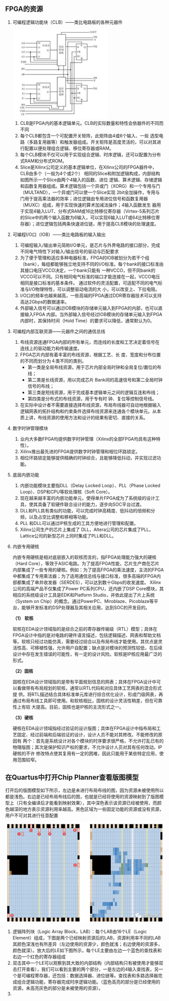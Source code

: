 ## FPGA的资源

1. 可编程逻辑功能块（CLB）——类比电路板的各种元器件

   <img src="fpga笔记.assets/典型四输入slice结构.png" style="zoom: 50%;" />

   1. CLB是FPGA内的基本逻辑单元。CLB的实际数量和特性会依器件的不同而不同
   2. 每个CLB都包含一个可配置开关矩阵，此矩阵由4或6个输入、一些 选型电路（多路复用器等）和触发器组成。开关矩阵是高度灵活的，可以对其进行配置以便处理组合逻辑、移位寄存器或RAM。
   3. 每个CLB模块不仅可以用于实现组合逻辑、时序逻辑，还可以配置为分布式RAM和分布式ROM。
   4. Slice是Xilinx公司定义的基本逻辑单位，在Xilinx公司的FPGA器件中，CLB由多个（一般为4个或2个） 相同的Slice和附加逻辑构成，内部结构如图所示一个Slice由两个4输入的函数、进位 逻辑、算术逻辑、存储逻辑和函数复用器组成。算术逻辑包括一个异或门（XORG）和一个专用与门（MULTAND），一个异或门可以使一个Slice实现 2bit全加操作，专用与门用于提高乘法器的效率；进位逻辑由专用进位信号和函数复用器（MUXC）组成，用于实现快速的算术加减法操作；4输入函数发生 器用于实现4输入LUT、分布式RAM或16比特移位寄存器（Virtex-5系列芯片的Slice中的两个输入函数为6输入，可以实现6输入LUT或64比特移位寄存器）；进位逻辑包括两条快速进位链，用于提高CLB模块的处理速度。

2. 可编程I/O口（IOB）——类比电路板的输入输出

   1. 可编程输入/输出单元简称I/O单元，是芯片与外界电路的接口部分，完成不同电气特性下对输入/输出信号的驱动与匹配要求
   2. 为了便于管理和适应多种电器标准，FPGA的IOB被划分为若干个组（bank），每组都能够独立地支持不同的I/O标准。每个bank的接口标准由其接口电压VCCO决定，一个bank只能有 一种VCCO，但不同bank的VCCO可以不同。只有相同电气标准的端口才能连接在一起，VCCO电压相同是接口标准的基本条件。 通过软件的灵活配置，可适配不同的电气标准与I/O物理特性，可以调整驱动电流的大 小，可以改变上、下拉电阻。
   3. I/O口的频率也越来越高，一些高端的FPGA通过DDR寄存器技术可以支持高达2Gbps的数据速率。
   4. 外部输入信号可以通过IOB模块的存储单元输入到FPGA的内部，也可以直接输入FPGA 内部。当外部输入信号经过IOB模块的存储单元输入到FPGA内部时，其保持时间（Hold Time）的要求可以降低，通常默认为0。 

3. 可编程内部互联资源——元器件之间的通信总线

   1. 布线资源连通FPGA内部的所有单元，而连线的长度和工艺决定着信号在连线上的驱动能力和传输速度。
   2. FPGA芯片内部有着丰富的布线资源，根据工艺、长 度、宽度和分布位置的不同而划分为４类不同的类别。
      - 第一类是全局布线资源，用于芯片内部全局时钟和全局复位/置位的布线；
      - 第二类是长线资源，用以完成芯片 Bank间的高速信号和第二全局时钟信号的布线；
      - 第三类是短线资源，用于完成基本逻辑单元之间的逻辑互连和布线；
      - 第四类是分布式的布线资源，用于专有时 钟、复位等控制信号线。 
   3. 在实际中设计者不需要直接选择布线资源，布局布线器可自动地根据输入逻辑网表的拓扑结构和约束条件选择布线资源来连通各个模块单元。从本质上讲，布线资源的使用方法和设计的结果有密切、直接的关系。  

4. 数字时钟管理模块

   1. 业内大多数FPGA均提供数字时钟管理（Xilinx的全部FPGA均具有这种特性）。
   2. Xilinx推出最先进的FPGA提供数字时钟管理和相位环路锁定。
   3. 相位环路锁定能够提供精确的时钟综合，且能够降低抖动，并实现过滤功能。

5. 底层内嵌功能

   1. 内嵌功能模块主要指DLL（Delay Locked Loop）、PLL（Phase Locked Loop）、DSP和CPU等软处理核（Soft Core）。
   2. 现在越来越丰富的内嵌功能单元，使得单片FPGA成为了系统级的设计工具，使其具备了软硬件联合设计的能力，逐步向SOC平台过渡。 
   3. DLL和PLL具有类似的功能，可以完成时钟高精度、低抖动的倍频和分频，以及占空比调整和移相等功能。
   4. PLL 和DLL可以通过IP核生成的工具方便地进行管理和配置。
   5. Xilinx公司生产的芯片上集成了 DLL，Altera公司的芯片集成了PLL，Lattice公司的新型芯片上同时集成了PLL和DLL。

6. 内嵌专用硬核

   ​	内嵌专用硬核是相对底层嵌入的软核而言的，指FPGA处理能力强大的硬核（Hard Core），等效于ASIC电路。为了提高FPGA性能，芯片生产商在芯片内部集成了一些专用的硬核。例如：为了提高FPGA的乘法速度，主流的FPGA 中都集成了专用乘法器；为了适用通信总线与接口标准，很多高端的FPGA内部都集成了串并收发器（SERDES），可以达到数十Gbps的收发速度。 Xilinx公司的高端产品不仅集成了Power PC系列CPU，还内嵌了DSP Core模块，其相应的系统级设计工具是EDK和Platform Studio，并依此提出了片上系统（System on Chip）的概念。通过PowerPC、Miroblaze、Picoblaze等平台，能够开发标准的DSP处理器及其相关应用，达到SOC的开发目的。

   **（1） 软核** 

     软核在EDA设计领域指的是综合之前的寄存器传输级（RTL）模型；具体在FPGA设计中指的是对电路的硬件语言描述，包括逻辑描述、网表和帮助文档等。软核只经过功能仿真，需要经过综合以及布局布线才能使用。其优点是灵活性高、可移植性强，允许用户自配置；缺点是对模块的预测性较低，在后续设计中存在发生错误的可能性，有一定的设计风险。软核是IP核应用最广泛的形式。 

   **（2）固核**  

     固核在EDA设计领域指的是带有平面规划信息的网表；具体在FPGA设计中可以看做带有布局规划的软核，通常以RTL代码和对应具体工艺网表的混合形式提 供。将RTL描述结合具体标准单元库进行综合优化设计，形成门级网表，再通过布局布线工具即可使用。和软核相比，固核的设计灵活性稍差，但在可靠性上有较 大提高。目前，固核也是IP核的主流形式之一。 

   **（3）硬核** 

     硬核在EDA设计领域指经过验证的设计版图；具体在FPGA设计中指布局和工艺固定、经过前端和后端验证的设计，设计人员不能对其修改。不能修改的原因有 两个：首先是系统设计对各个模块的时序要求很严格，不允许打乱已有的物理版图；其次是保护知识产权的要求，不允许设计人员对其有任何改动。IP硬核的不许 修改特点使其复用有一定的困难，因此只能用于某些特定应用，使用范围较窄。

## 在Quartus中打开Chip Planner查看版图模型

打开后的版图模型如下所示，左边是未进行布局布线的图，因为资源未被使用所以都是浅色。右边是已经布局布线后的图，也就是已经将使用的资源映射到了版图模型上（只有全编译后才能看到映射效果），其中深色表示该资源已经被使用，而颜色越深的地方表示资源利用率越高。黑色区域为一些固定功能的资源或没有资源，用户不可对其进行任意配置

![EP4CE10芯片版图](FPGA的资源.assets/EP4CE10芯片版图.png)

1. 逻辑阵列块（Logic Array Block，LAB）：每个LAB由16个LE（Logic Element）组成，下图是两个已经映射资源后的LAB，资源利用率不同的LAB其颜色深浅也有所差异（左边使用的资源少，颜色就浅；右边使用的资源多，颜色就深）。放大后的LE如下图所示，每个LE主要由左边一个蓝色的查找表和右边一个红色的寄存器组成
2. 双击其中一个LE可以观察到其大致的内部结构（内部结构只有被使用才能够双击打开查看），我们可以看到主要的两个部分，一是左边的4输入查找表，另一个是可编程寄存器，还包括：数据选择器、进位链等。查找表和多路选择器完成组合逻辑功能，寄存器完成时序逻辑功能。（蓝色高亮的部分是已经使用的资源，未高亮灰色的部分是未被使用的资源）。
3. 